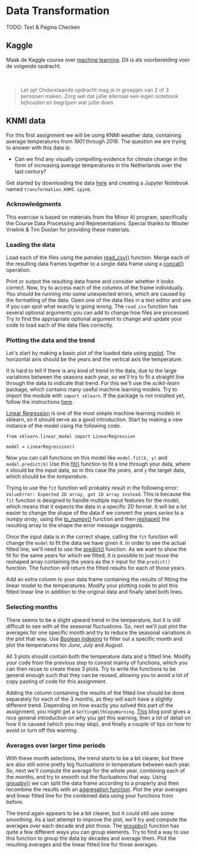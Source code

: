 # Data Transformation
TODO: Text & Pagina Checken

## Kaggle 
Maak de Kaggle course over [machine learning](https://www.kaggle.com/learn/intro-to-machine-learning). Dit is als voorbereiding voor de volgende opdracht.
<br>
<br>
<br>

> Let op! Onderstaande opdracht mag je in groepjes van 2 of 3 personen maken. Zorg wel dat jullie allemaal een eigen notebook bijhouden en begrijpen wat jullie doen.

## KNMI data

For this first assignment we will be using KNMI weather data, containing
average temperatures from *1901* through *2016*. The question we are trying
to answer with this data is:

* Can we find any visually compelling evidence for climate change in the form
of increasing average temperatures in the Netherlands over the last century?

Get started by downloading the data [here](tas_NLD.zip) and creating a Jupyter
Notebook named `transformation_KNMI.ipynb`.

### Acknowledgments

This exercise is based on materials from the Minor AI program, specifically the Course Data Processing and Representations. Special thanks to Wouter Vrielink & Tim Doolan for providing these materials.

### Loading the data

Load each of the files using the *pandas* [read_csv()](https://pandas.pydata.org/pandas-docs/stable/reference/api/pandas.read_csv.html)
function. Merge each of the resulting data frames together to a single data
frame using a [concat()](https://pandas.pydata.org/pandas-docs/stable/user_guide/merging.html#concatenating-objects)
operation.

Print or output the resulting data frame and consider whether it looks correct. Now, try
to access each of the columns of the frame individually. You should be running
into some unexpected errors, which are caused by the formatting of the data.
Open one of the data files in a text editor and see if you can spot what
exactly is going wrong. The `read_csv` function has several optional arguments
you can add to change how files are processed. Try to find the appropriate
optional argument to change and update your code to load each of the data files
correctly.

### Plotting the data and the trend

Let's start by making a basic plot of the loaded data using
[pyplot](https://matplotlib.org/3.1.0/api/_as_gen/matplotlib.pyplot.plot.html).
The horizontal axis should be the years and the vertical axis the temperature.

It is hard to tell if there is any kind of trend in the data, due to the large
variations between the seasons each year, so we'll try to fit a straight line
through the data to indicate that trend. For this we'll use the
*scikit-learn* package, which contains many useful machine learning models.
Try to import the module with `import sklearn`. If the package is not installed yet,
follow the instructions [here](https://scikit-learn.org/stable/install.html).

[Linear Regression](https://scikit-learn.org/stable/modules/generated/sklearn.linear_model.LinearRegression.html)
is one of the most simple machine learning models in sklearn, so it should serve as a good
introduction. Start by making a new instance of the model using the following
code.

    from sklearn.linear_model import LinearRegression

    model = LinearRegression()

Now you can call functions on this model like `model.fit(X, y)` and
`model.predict(X)` Use this [fit()](https://scikit-learn.org/stable/modules/generated/sklearn.linear_model.LinearRegression.html#sklearn.linear_model.LinearRegression.fit)
function to fit a line through your data, where `X` should be the input data,
so in this case the *years*, and `y` the target data, which should be
the *temperature*.

Trying to use the `fit` function will probably result in the following
error: `ValueError: Expected 2D array, got 1D array instead`. This is because
the `fit` function is designed to handle multiple input features for the model,
which means that it expects the data in a specific 2D format. It will be a lot
easier to change the shape of the data if we convert the years *series* to a
*numpy array*, using the [to_numpy()](https://pandas.pydata.org/pandas-docs/stable/reference/api/pandas.Series.to_numpy.html#pandas.Series.to_numpy)
function and then [reshape()](https://docs.scipy.org/doc/numpy/reference/generated/numpy.reshape.html)
the resulting array to the shape the error message suggests.

Once the input data is in the correct shape, calling the `fit` function will
change the `model` to fit the data we have given it. In order to see the actual
fitted line, we'll need to use the [predict()](https://scikit-learn.org/stable/modules/generated/sklearn.linear_model.LinearRegression.html#sklearn.linear_model.LinearRegression.predict)
function. As we want to show the fit for the same years for which we fitted,
it is possible to just reuse the reshaped array containing the years as the `X` input for
the `predict()` function. The function will return the fitted results for each of
those years.

Add an extra column to your data frame containing the results of fitting the
linear model to the temperatures. Modify your plotting code to plot this fitted
linear line in addition to the original data and finally label both lines.

### Selecting months

There seems to be a slight upward trend in the temperature, but it is still
difficult to see with all the seasonal fluctuations. So, next we'll just plot the
averages for one specific month and try to reduce the seasonal variations in
the plot that way. Use [Boolean indexing](https://pandas.pydata.org/pandas-docs/stable/user_guide/indexing.html#boolean-indexing)
to filter out a specific month and plot the temperatures for *June*, *July* and
*August*.

All 3 plots should contain both the temperature data and a fitted line. Modify your
code from the previous step to consist mainly of functions, which you can then
reuse to create these 3 plots. Try to write the functions to be general enough such
that they can be reused, allowing you to avoid a lot of copy pasting of code
for this assignment.

Adding the column containing the results of the fitted line should be done
separately for each of the 3 months, as they will each have a slightly
different trend. Depending on how exactly you solved this part of the
assignment, you might get a `SettingWithCopyWarning`. [This](https://www.dataquest.io/blog/settingwithcopywarning/)
blog post gives a nice general introduction on why you get this warning, then
a lot of detail on how it is caused (which you may skip), and finally a couple
of tips on how to avoid or turn off this warning.

### Averages over larger time periods

With these month selections, the trend starts to be a bit clearer, but there
are also still some pretty big fluctuations in temperature between each year.
So, next we'll compute the average for the whole year, combining each of the
months, and try to smooth out the fluctuations that way. Using [groupby()](https://pandas.pydata.org/pandas-docs/stable/user_guide/groupby.html#splitting-an-object-into-groups)
we can split the data frame according to a property and then
recombine the results with an [aggregation function](https://pandas.pydata.org/pandas-docs/stable/user_guide/groupby.html#aggregation).
Plot the year averages and linear fitted line for the combined data using your
functions from before.

The trend again appears to be a bit clearer, but it could still use some
smoothing. As a last attempt to improve the plot, we'll try and compute the
averages over each decade and plot those. The [groupby()](https://pandas.pydata.org/pandas-docs/stable/reference/api/pandas.DataFrame.groupby.html)
function has quite a few different ways you can group elements. Try to find a
way to use this function to group the data by decades and average them. Plot
the resulting averages and the linear fitted line for those averages.
